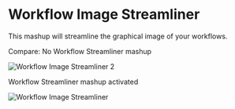 Workflow Image Streamliner
==================

This mashup will streamline the graphical image of your workflows. 

Compare: No Workflow Streamliner mashup

![Workflow Image Streamliner 2](https://github.com/TargetProcess/TP3MashupLibrary/raw/master/Workflow%20Image%20Streamliner/WorkflowImageStreamliner2.png)


Workflow Streamliner mashup activated

![Workflow Image Streamliner](https://github.com/TargetProcess/TP3MashupLibrary/raw/master/Workflow%20Image%20Streamliner/WorkflowImageStreamliner.png)
